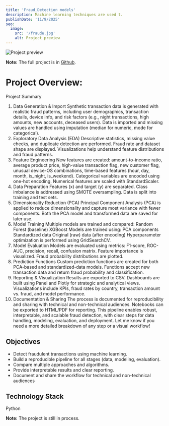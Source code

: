 ```yaml
---
title: 'Fraud_Detection models'
description: Machine learning techniques are used t.
publishDate: '11/9/2025'
seo:
  image:
    src: '/fraude.jpg'
    alt: Project preview
---
```


![Project preview](/fraude.jpg)

**Note:** The full project is in [Github](https://github.com/AgustinSilvio/Fraud_Detection).

# **Project Overview:**

Project Summary
1. Data Generation & Import
Synthetic transaction data is generated with realistic fraud patterns, including user demographics, transaction details, device info, and risk factors (e.g., night transactions, high amounts, new accounts, deceased users).
Data is imported and missing values are handled using imputation (median for numeric, mode for categorical).
2. Exploratory Data Analysis (EDA)
Descriptive statistics, missing value checks, and duplicate detection are performed.
Fraud rate and dataset shape are displayed.
Visualizations help understand feature distributions and fraud patterns.
3. Feature Engineering
New features are created: amount-to-income ratio, average product price, high-value transaction flag, new customer flag, unusual device-OS combinations, time-based features (hour, day, month, is_night, is_weekend).
Categorical variables are encoded using one-hot encoding.
Numerical features are scaled with StandardScaler.
4. Data Preparation
Features (x) and target (y) are separated.
Class imbalance is addressed using SMOTE oversampling.
Data is split into training and test sets.
5. Dimensionality Reduction (PCA)
Principal Component Analysis (PCA) is applied to reduce dimensionality and capture most variance with fewer components.
Both the PCA model and transformed data are saved for later use.
6. Model Training
Multiple models are trained and compared:
Random Forest (baseline)
XGBoost
Models are trained using:
PCA components
Standardized data
Original (raw) data (after encoding)
Hyperparameter optimization is performed using GridSearchCV.
7. Model Evaluation
Models are evaluated using metrics: F1-score, ROC-AUC, precision, recall, confusion matrix.
Feature importance is visualized.
Fraud probability distributions are plotted.
8. Prediction Functions
Custom prediction functions are created for both PCA-based and standardized-data models.
Functions accept new transaction data and return fraud probability and classification.
9. Reporting & Visualization
Results are exported to CSV.
Dashboards are built using Panel and Plotly for strategic and analytical views.
Visualizations include KPIs, fraud rates by country, transaction amount vs. fraud, and model performance.
10. Documentation & Sharing
The process is documented for reproducibility and sharing with technical and non-technical audiences.
Notebooks can be exported to HTML/PDF for reporting.
This pipeline enables robust, interpretable, and scalable fraud detection, with clear steps for data handling, modeling, evaluation, and deployment. Let me know if you need a more detailed breakdown of any step or a visual workflow!

## Objectives

- Detect fraudulent transactions using machine learning.
- Build a reproducible pipeline for all stages (data, modeling, evaluation).
- Compare multiple approaches and algorithms.
- Provide interpretable results and clear reporting.
- Document and share the workflow for technical and non-technical audiences



## Technology Stack

Python



**Note:** The project is still in process.
